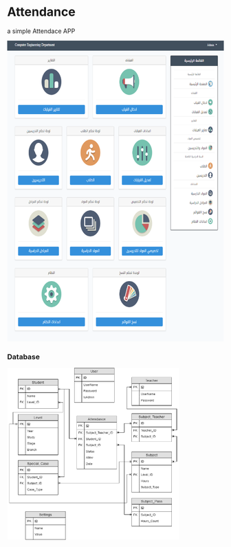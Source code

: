 # Attendance
a simple Attendace APP

<img width="600" height="700" src="https://raw.githubusercontent.com/alikamal1/Attendance/master/screenshot.PNG">

### Database
<img width="400" height="400" src="https://raw.githubusercontent.com/alikamal1/Attendance/master/DatabaseDesign.png">
